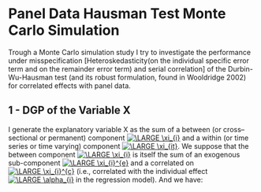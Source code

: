  # Panel Data Hausman Test Monte Carlo Simulation
 Trough a Monte Carlo simulation study I try to investigate the performance under misspecification [Heteroskedasticity(on the individual specific error term and on the remainder error term) and serial correlation] of the Durbin-Wu-Hausman test (and its robust formulation, found in Wooldridge 2002) for correlated effects with panel data.
 ## 1 - DGP of the Variable X
I generate the explanatory variable X as the sum of a between (or cross–sectional or permanent) component <a href="http://www.codecogs.com/eqnedit.php?latex=\inline&space;\LARGE&space;\xi_{i}" target="_blank"><img src="http://latex.codecogs.com/gif.latex?\inline&space;\LARGE&space;\xi_{i}" title="\LARGE \xi_{i}" /></a> and a within (or time series or time varying) component <a href="http://www.codecogs.com/eqnedit.php?latex=\inline&space;\LARGE&space;\xi_{it}" target="_blank"><img src="http://latex.codecogs.com/gif.latex?\inline&space;\LARGE&space;\xi_{it}" title="\LARGE \xi_{it}" /></a>. We suppose that the between component <a href="http://www.codecogs.com/eqnedit.php?latex=\inline&space;\LARGE&space;\xi_{i}" target="_blank"><img src="http://latex.codecogs.com/gif.latex?\inline&space;\LARGE&space;\xi_{i}" title="\LARGE \xi_{i}" /></a> is itself the sum of an exogenous sub-component <a href="http://www.codecogs.com/eqnedit.php?latex=\inline&space;\LARGE&space;\xi_{i}^{e}" target="_blank"><img src="http://latex.codecogs.com/gif.latex?\inline&space;\LARGE&space;\xi_{i}^{e}" title="\LARGE \xi_{i}^{e}" /></a> and a correlated on <a href="http://www.codecogs.com/eqnedit.php?latex=\inline&space;\LARGE&space;\xi_{i}^{c}" target="_blank"><img src="http://latex.codecogs.com/gif.latex?\inline&space;\LARGE&space;\xi_{i}^{c}" title="\LARGE \xi_{i}^{c}" /></a>  (i.e., correlated with the individual effect <a href="http://www.codecogs.com/eqnedit.php?latex=\inline&space;\LARGE&space;\alpha_{i}" target="_blank"><img src="http://latex.codecogs.com/gif.latex?\inline&space;\LARGE&space;\alpha_{i}" title="\LARGE \alpha_{i}" /></a> in the regression model). And we have:
